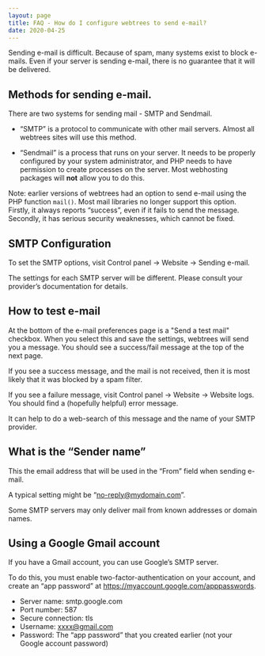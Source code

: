 ```yaml
---
layout: page
title: FAQ - How do I configure webtrees to send e-mail?
date: 2020-04-25
---
```


Sending e-mail is difficult.  Because of spam, many systems exist to block
e-mails.  Even if your server is sending e-mail, there is no guarantee that
it will be delivered.

## Methods for sending e-mail.

There are two systems for sending mail - SMTP and Sendmail.

* “SMTP” is a protocol to communicate with other mail servers.
Almost all webtrees sites will use this method.

* “Sendmail” is a process that runs on your server.  It needs to be
properly configured by your system administrator, and PHP needs to
have permission to create processes on the server.
Most webhosting packages will **not** allow you to do this.

Note: earlier versions of webtrees had an option to send e-mail using the PHP
function `mail()`.  Most mail libraries no longer support this option.
Firstly, it always reports “success”, even if it fails to send the message.
Secondly, it has serious security weaknesses, which cannot be fixed.

## SMTP Configuration

To set the SMTP options, visit Control panel -> Website -> Sending e-mail.

The settings for each SMTP server will be different.  Please consult
your provider’s documentation for details.

## How to test e-mail

At the bottom of the e-mail preferences page is a "Send a test mail" checkbox.
When you select this and save the settings, webtrees will send you a message.
You should see a success/fail message at the top of the next page.

If you see a success message, and the mail is not received, then it is
most likely that it was blocked by a spam filter.

If you see a failure message, visit Control panel -> Website -> Website logs.
You should find a (hopefully helpful) error message.

It can help to do a web-search of this message and the name of your
SMTP provider.

## What is the “Sender name”

This the email address that will be used in the “From” field when sending e-mail.

A typical setting might be “no-reply@mydomain.com”.

Some SMTP servers may only deliver mail from known addresses or domain names.

## Using a Google Gmail account

If you have a Gmail account, you can use Google’s SMTP server.

To do this, you must enable two-factor-authentication on your account,
and create an “app password” at <https://myaccount.google.com/apppasswords>.

* Server name: smtp.google.com
* Port number: 587
* Secure connection: tls
* Username: xxxx@gmail.com
* Password: The “app password” that you created earlier (not your Google account password)